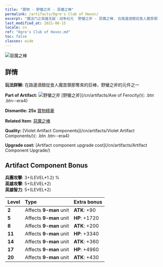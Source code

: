 ```yaml
---
title: "寶物 - 野蠻之斧 - 惡魔之棒"
permalink: /artifacts/Ogre's Club of Havoc/
excerpt: "魔法门之英雄无敌：战争纪元  野蠻之斧 - 惡魔之棒. 在路邊酒館從食人魔首領那奪來的巨棒，野蠻之斧的元件之一"
last_modified_at: 2021-06-15
locale: cn
ref: "Ogre's Club of Havoc.md"
toc: false
classes: wide
---
```


 ![惡魔之棒](/images/t/artifact_40311.png)



## 詳情

 **玩法詳解:** 在路邊酒館從食人魔首領那奪來的巨棒，野蠻之斧的元件之一

 **Part of Artifact:** ![野蠻之斧](/images/t/icon_artifact_31.png) [野蠻之斧](/cn/artifacts/Axe of Ferocity/){: .btn .btn--era4}

 **Dismantle: 25x** [寶物精華](/cn/Items/con_905/)

 **Related Item**: [惡魔之棒](/cn/Items/art_125/)

 **Quality:** [Violet Artifact Components](/cn/artifacts/Violet Artifact Components/){: .btn .btn--era4}

 **Upgrade cost:** [Artifact component upgrade cost](/cn/artifacts/Artifact Component Upgrade/)

## Artifact Component Bonus

  **兵團攻擊**: 3+(LEVEL\*1.2) %<br/>**英雄攻擊**: 5+(LEVEL\*2)<br/>**英雄智力**: 5+(LEVEL\*2)

  |  Level  | Type |    Extra bonus  | 
  |:--------|:-----|:----------------| 
  | **2** | Affects **9-man** unit | **ATK**: +90 | 
  | **5** | Affects **9-man** unit | **HP**: +1720 | 
  | **8** | Affects **9-man** unit | **ATK**: +200 | 
  | **11** | Affects **9-man** unit | **HP**: +3340 | 
  | **14** | Affects **9-man** unit | **ATK**: +360 | 
  | **17** | Affects **9-man** unit | **HP**: +4960 | 
  | **20** | Affects **9-man** unit | **ATK**: +430 | 
